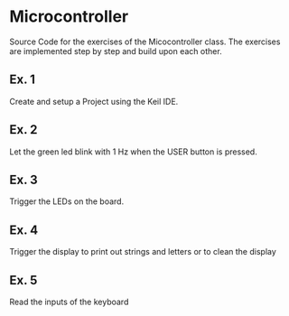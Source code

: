 # Microcontroller

Source Code for the exercises of the Micocontroller class.
The exercises are implemented step by step and build upon each other.

## Ex. 1

Create and setup a Project using the Keil IDE.

## Ex. 2

Let the green led blink with 1 Hz when the USER button is pressed.

## Ex. 3

Trigger the LEDs on the board. 

## Ex. 4

Trigger the display to print out strings and letters or to clean the display

## Ex. 5

Read the inputs of the keyboard



